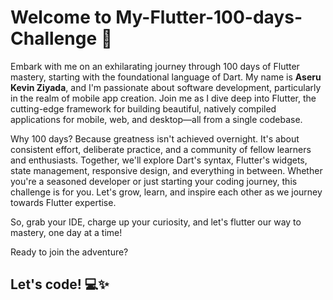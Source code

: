 
# Welcome to My-Flutter-100-days-Challenge 🚀

Embark with me on an exhilarating journey through 100 days of Flutter mastery, starting with the foundational language of Dart. My name is **Aseru Kevin Ziyada**, and I'm passionate about software development, particularly in the realm of mobile app creation. Join me as I dive deep into Flutter, the cutting-edge framework for building beautiful, natively compiled applications for mobile, web, and desktop—all from a single codebase.

Why 100 days? Because greatness isn't achieved overnight. It's about consistent effort, deliberate practice, and a community of fellow learners and enthusiasts. Together, we'll explore Dart's syntax, Flutter's widgets, state management, responsive design, and everything in between. Whether you're a seasoned developer or just starting your coding journey, this challenge is for you. Let's grow, learn, and inspire each other as we journey towards Flutter expertise.

So, grab your IDE, charge up your curiosity, and let's flutter our way to mastery, one day at a time!

Ready to join the adventure? 
## Let's code! 💻✨

